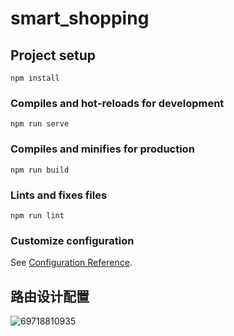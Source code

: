 # smart_shopping

## Project setup
```
npm install
```

### Compiles and hot-reloads for development
```
npm run serve
```

### Compiles and minifies for production
```
npm run build
```

### Lints and fixes files
```
npm run lint
```

### Customize configuration
See [Configuration Reference](https://cli.vuejs.org/config/).



## 路由设计配置

![69718810935](D:\MyProject\HTMLCSSJavaScript\Vue\code\smart_shopping\assets\1697188109354.png)





